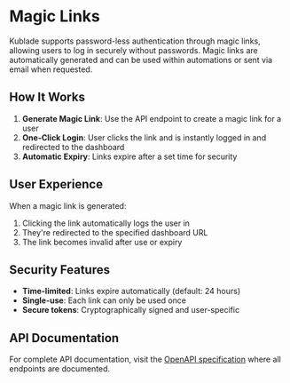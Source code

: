 # Magic Links

Kublade supports password-less authentication through magic links, allowing users to log in securely without passwords. Magic links are automatically generated and can be used within automations or sent via email when requested.

## How It Works[​](#how-it-works "Direct link to How It Works")

1. **Generate Magic Link**: Use the API endpoint to create a magic link for a user
2. **One-Click Login**: User clicks the link and is instantly logged in and redirected to the dashboard
3. **Automatic Expiry**: Links expire after a set time for security

## User Experience[​](#user-experience "Direct link to User Experience")

When a magic link is generated:

1. Clicking the link automatically logs the user in
2. They're redirected to the specified dashboard URL
3. The link becomes invalid after use or expiry

## Security Features[​](#security-features "Direct link to Security Features")

* **Time-limited**: Links expire automatically (default: 24 hours)
* **Single-use**: Each link can only be used once
* **Secure tokens**: Cryptographically signed and user-specific

## API Documentation[​](#api-documentation "Direct link to API Documentation")

For complete API documentation, visit the [OpenAPI specification](https://kublade.org/api/#tag/Users) where all endpoints are documented.
